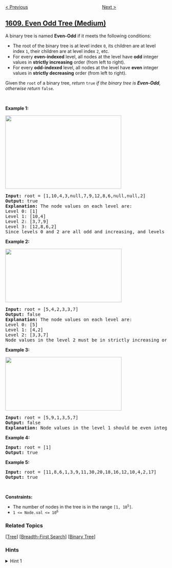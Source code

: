 <!--|This file generated by command(leetcode description); DO NOT EDIT.    |-->
<!--+----------------------------------------------------------------------+-->
<!--|@author    openset <openset.wang@gmail.com>                           |-->
<!--|@link      https://github.com/openset                                 |-->
<!--|@home      https://github.com/openset/leetcode                        |-->
<!--+----------------------------------------------------------------------+-->

[< Previous](../special-array-with-x-elements-greater-than-or-equal-x "Special Array With X Elements Greater Than or Equal X")
　　　　　　　　　　　　　　　　
[Next >](../maximum-number-of-visible-points "Maximum Number of Visible Points")

## [1609. Even Odd Tree (Medium)](https://leetcode.com/problems/even-odd-tree "奇偶树")

<p>A binary tree is named <strong>Even-Odd</strong> if it meets the following conditions:</p>

<ul>
	<li>The root of the binary tree is at level index <code>0</code>, its children are at level index <code>1</code>, their children are at level index <code>2</code>, etc.</li>
	<li>For every <strong>even-indexed</strong> level, all nodes at the level have <strong>odd</strong> integer values in <strong>strictly increasing</strong> order (from left to right).</li>
	<li>For every <b>odd-indexed</b> level, all nodes at the level have <b>even</b> integer values in <strong>strictly decreasing</strong> order (from left to right).</li>
</ul>

<p>Given the <code>root</code> of a binary tree, <em>return </em><code>true</code><em> if the binary tree is <strong>Even-Odd</strong>, otherwise return </em><code>false</code><em>.</em></p>

<p>&nbsp;</p>
<p><strong>Example 1:</strong></p>

<p><strong><img alt="" src="https://assets.leetcode.com/uploads/2020/09/15/sample_1_1966.png" style="width: 362px; height: 229px;" /></strong></p>

<pre>
<strong>Input:</strong> root = [1,10,4,3,null,7,9,12,8,6,null,null,2]
<strong>Output:</strong> true
<strong>Explanation:</strong> The node values on each level are:
Level 0: [1]
Level 1: [10,4]
Level 2: [3,7,9]
Level 3: [12,8,6,2]
Since levels 0 and 2 are all odd and increasing, and levels 1 and 3 are all even and decreasing, the tree is Even-Odd.
</pre>

<p><strong>Example 2:</strong></p>

<p><strong><img alt="" src="https://assets.leetcode.com/uploads/2020/09/15/sample_2_1966.png" style="width: 363px; height: 167px;" /></strong></p>

<pre>
<strong>Input:</strong> root = [5,4,2,3,3,7]
<strong>Output:</strong> false
<strong>Explanation:</strong> The node values on each level are:
Level 0: [5]
Level 1: [4,2]
Level 2: [3,3,7]
Node values in the level 2 must be in strictly increasing order, so the tree is not Even-Odd.
</pre>

<p><strong>Example 3:</strong></p>

<p><img alt="" src="https://assets.leetcode.com/uploads/2020/09/22/sample_1_333_1966.png" style="width: 363px; height: 167px;" /></p>

<pre>
<strong>Input:</strong> root = [5,9,1,3,5,7]
<strong>Output:</strong> false
<strong>Explanation:</strong> Node values in the level 1 should be even integers.
</pre>

<p><strong>Example 4:</strong></p>

<pre>
<strong>Input:</strong> root = [1]
<strong>Output:</strong> true
</pre>

<p><strong>Example 5:</strong></p>

<pre>
<strong>Input:</strong> root = [11,8,6,1,3,9,11,30,20,18,16,12,10,4,2,17]
<strong>Output:</strong> true
</pre>

<p>&nbsp;</p>
<p><strong>Constraints:</strong></p>

<ul>
	<li>The number of nodes in the tree is in the range <code>[1, 10<sup>5</sup>]</code>.</li>
	<li><code>1 &lt;= Node.val &lt;= 10<sup>6</sup></code></li>
</ul>

### Related Topics
  [[Tree](../../tag/tree/README.md)]
  [[Breadth-First Search](../../tag/breadth-first-search/README.md)]
  [[Binary Tree](../../tag/binary-tree/README.md)]

### Hints
<details>
<summary>Hint 1</summary>
Use the breadth-first search to go through all nodes layer by layer.
</details>
